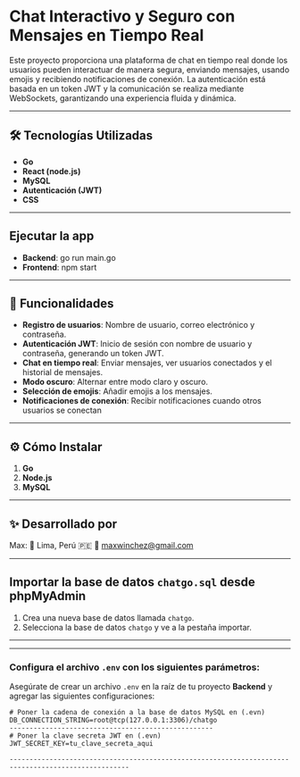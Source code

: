 # Chat Interactivo y Seguro con Mensajes en Tiempo Real

Este proyecto proporciona una plataforma de chat en tiempo real donde los usuarios pueden interactuar de manera segura, enviando mensajes, usando emojis y recibiendo notificaciones de conexión. La autenticación está basada en un token JWT y la comunicación se realiza mediante WebSockets, garantizando una experiencia fluida y dinámica.

--------------------------------------------------

## 🛠 Tecnologías Utilizadas

- **Go** 
- **React (node.js)**
- **MySQL**
- **Autenticación (JWT)** 
- **CSS** 

--------------------------------------------------

## Ejecutar la app

- **Backend**: go run main.go
- **Frontend**: npm start

--------------------------------------------------

## 🚀 Funcionalidades

- **Registro de usuarios**: Nombre de usuario, correo electrónico y contraseña.
- **Autenticación JWT**: Inicio de sesión con nombre de usuario y contraseña, generando un token JWT.
- **Chat en tiempo real**: Enviar mensajes, ver usuarios conectados y el historial de mensajes.
- **Modo oscuro**: Alternar entre modo claro y oscuro.
- **Selección de emojis**: Añadir emojis a los mensajes.
- **Notificaciones de conexión**: Recibir notificaciones cuando otros usuarios se conectan

--------------------------------------------------

## ⚙️ Cómo Instalar

1. **Go** 
2. **Node.js**
3. **MySQL** 

--------------------------------------------------

## ✨ Desarrollado por

Max:
📍 Lima, Perú 🇵🇪
📧 maxwinchez@gmail.com

--------------------------------------------------

## Importar la base de datos `chatgo.sql` desde phpMyAdmin

1. Crea una nueva base de datos llamada `chatgo`.
2. Selecciona la base de datos `chatgo` y ve a la pestaña importar.

--------------------------------------------------

----------------------------------------------------------------------------------------------------
### Configura el archivo `.env` con los siguientes parámetros:

Asegúrate de crear un archivo `.env` en la raíz de tu proyecto **Backend** y agregar las siguientes configuraciones:

```env
# Poner la cadena de conexión a la base de datos MySQL en (.evn)
DB_CONNECTION_STRING=root@tcp(127.0.0.1:3306)/chatgo
---------------------------------------------------
# Poner la clave secreta JWT en (.evn) 
JWT_SECRET_KEY=tu_clave_secreta_aqui

----------------------------------------------------------------------------------------------------
